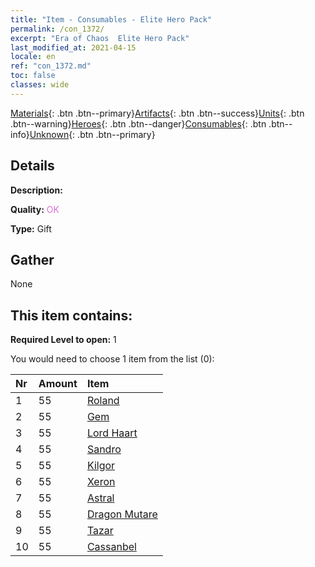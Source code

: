 ```yaml
---
title: "Item - Consumables - Elite Hero Pack"
permalink: /con_1372/
excerpt: "Era of Chaos  Elite Hero Pack"
last_modified_at: 2021-04-15
locale: en
ref: "con_1372.md"
toc: false
classes: wide
---
```

 [Materials](/Items/){: .btn .btn--primary}[Artifacts](/Items/Artifacts/){: .btn .btn--success}[Units](/Items/Units/){: .btn .btn--warning}[Heroes](/Items/Heroes/){: .btn .btn--danger}[Consumables](/Items/Consumables/){: .btn .btn--info}[Unknown](/Items/Unknown/){: .btn .btn--primary}

## Details
 **Description:** 

 **Quality:** <span style="color: #DA70D6">OK</span>

 **Type:** Gift

## Gather

  None

## This item contains:

 **Required Level to open:** 1

 You would need to choose 1 item from the list (0):

  | Nr | Amount |     Item    |
  |:---|:-------|:------------|
  | 1 | 55 | [Roland](/Items/her_362/) |  | 
  | 2 | 55 | [Gem](/Items/her_369/) |  | 
  | 3 | 55 | [Lord Haart](/Items/her_370/) |  | 
  | 4 | 55 | [Sandro](/Items/her_371/) |  | 
  | 5 | 55 | [Kilgor](/Items/her_374/) |  | 
  | 6 | 55 | [Xeron](/Items/her_383/) |  | 
  | 7 | 55 | [Astral](/Items/her_388/) |  | 
  | 8 | 55 | [Dragon Mutare](/Items/her_390/) |  | 
  | 9 | 55 | [Tazar](/Items/her_393/) |  | 
  | 10 | 55 | [Cassanbel](/Items/her_396/) |  | 
